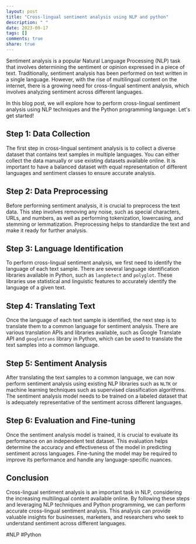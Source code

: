 ```yaml
---
layout: post
title: "Cross-lingual sentiment analysis using NLP and python"
description: " "
date: 2023-09-17
tags: []
comments: true
share: true
---
```


Sentiment analysis is a popular Natural Language Processing (NLP) task that involves determining the sentiment or opinion expressed in a piece of text. Traditionally, sentiment analysis has been performed on text written in a single language. However, with the rise of multilingual content on the internet, there is a growing need for cross-lingual sentiment analysis, which involves analyzing sentiment across different languages.

In this blog post, we will explore how to perform cross-lingual sentiment analysis using NLP techniques and the Python programming language. Let's get started!

## Step 1: Data Collection

The first step in cross-lingual sentiment analysis is to collect a diverse dataset that contains text samples in multiple languages. You can either collect the data manually or use existing datasets available online. It is important to have a balanced dataset with equal representation of different languages and sentiment classes to ensure accurate analysis.

## Step 2: Data Preprocessing

Before performing sentiment analysis, it is crucial to preprocess the text data. This step involves removing any noise, such as special characters, URLs, and numbers, as well as performing tokenization, lowercasing, and stemming or lemmatization. Preprocessing helps to standardize the text and make it ready for further analysis.

## Step 3: Language Identification

To perform cross-lingual sentiment analysis, we first need to identify the language of each text sample. There are several language identification libraries available in Python, such as `langdetect` and `polyglot`. These libraries use statistical and linguistic features to accurately identify the language of a given text.

## Step 4: Translating Text

Once the language of each text sample is identified, the next step is to translate them to a common language for sentiment analysis. There are various translation APIs and libraries available, such as Google Translate API and `googletrans` library in Python, which can be used to translate the text samples into a common language.

## Step 5: Sentiment Analysis

After translating the text samples to a common language, we can now perform sentiment analysis using existing NLP libraries such as `NLTK` or machine learning techniques such as supervised classification algorithms. The sentiment analysis model needs to be trained on a labeled dataset that is adequately representative of the sentiment across different languages.

## Step 6: Evaluation and Fine-tuning

Once the sentiment analysis model is trained, it is crucial to evaluate its performance on an independent test dataset. This evaluation helps determine the accuracy and effectiveness of the model in predicting sentiment across languages. Fine-tuning the model may be required to improve its performance and handle any language-specific nuances.

## Conclusion

Cross-lingual sentiment analysis is an important task in NLP, considering the increasing multilingual content available online. By following these steps and leveraging NLP techniques and Python programming, we can perform accurate cross-lingual sentiment analysis. This analysis can provide valuable insights for businesses, marketers, and researchers who seek to understand sentiment across different languages.

#NLP #Python
